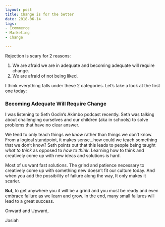 ```yaml
---
layout: post
title: Change is for the better
date: 2018-06-14
tags:
- Ecommerce
- Marketing
- Change

---
```


Rejection is scary for 2 reasons: 

1. We are afraid we are in adequate and becoming adequate will require change.
2. We are afraid of not being liked. 

I think everything falls under these 2 categories. Let’s take a look at the first one today: 

### Becoming Adequate Will Require Change
I was listening to Seth Godin’s Akimbo podcast recently. Seth was talking about challenging ourselves and our children (aka in schools) to solve problems that have no clear answer. 

We tend to only teach things we _know_ rather than things we don’t know. From a logical standpoint, it makes sense…how could we teach something that we don’t know? Seth points out that this leads to people being taught _what to think_ as opposed to _how to think_. Learning how to think and creatively come up with new ideas and solutions is hard. 

Most of us want fast solutions. The grind and patience necessary to creatively come up with something new doesn’t fit our culture today. And when you add the possibility of failure along the way, It only makes it scarier.

**But**, to get anywhere you it will be a grind and you must be ready and even embrace failure as we learn and grow. In the end, many small failures will lead to a great success.

Onward and Upward, 

Josiah
